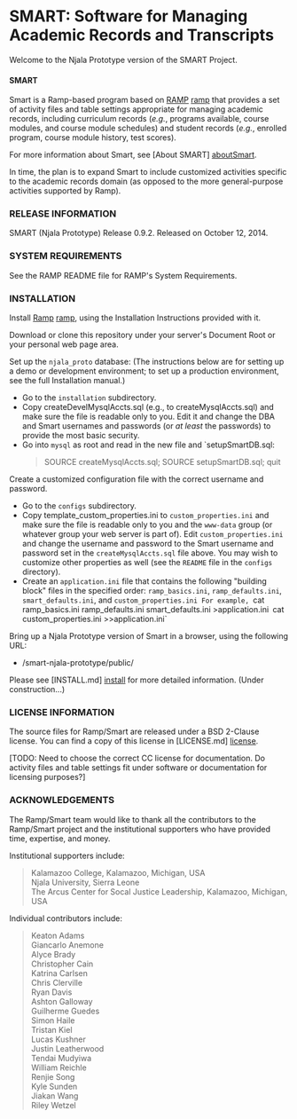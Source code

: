 # SMART: Software for Managing Academic Records and Transcripts #

Welcome to the Njala Prototype version of the SMART Project.

#### SMART ####

Smart is a Ramp-based program based on [RAMP] [ramp]
that provides a set of activity files and
table settings appropriate for managing academic records, including
curriculum records (_e.g._, programs available, course modules, and
course module schedules) and student records (_e.g._, enrolled
program, course module history, test scores).

For more information about Smart, see [About SMART] [aboutSmart].

In time, the plan is to expand Smart to include customized activities
specific to the academic records domain (as opposed to the more
general-purpose activities supported by Ramp).


### RELEASE INFORMATION ###

SMART (Njala Prototype) Release 0.9.2.
Released on October 12, 2014.

### SYSTEM REQUIREMENTS ###

See the RAMP README file for RAMP's System Requirements.

### INSTALLATION ###

Install [Ramp] [ramp], using the Installation Instructions provided with it.

Download or clone this repository under your server's Document Root or
your personal web page area.

Set up the `njala_proto` database:  (The instructions below are for
setting up a demo or development environment; to set up a production
environment, see the full Installation manual.)

- Go to the `installation` subdirectory.
- Copy createDevelMysqlAccts.sql (e.g., to createMysqlAccts.sql) and
  make sure the file is readable only to you.  Edit it and change the
  DBA and Smart usernames and passwords (or _at least_ the passwords) to
  provide the most basic security.
- Go into `mysql` as root and read in the new file and `setupSmartDB.sql:
    > SOURCE createMysqlAccts.sql;
    > SOURCE setupSmartDB.sql;
    > quit

Create a customized configuration file with the correct username and
password.

- Go to the `configs` subdirectory.
- Copy template_custom_properties.ini to `custom_properties.ini` and make sure
  the file is readable only to you and the `www-data` group (or whatever
  group your web server is part of).  Edit `custom_properties.ini` and
  change the username and password to the Smart username and password
  set in the `createMysqlAccts.sql` file above.  You may wish to
  customize other properties as well (see the `README` file in the
  `configs` directory).
- Create an `application.ini` file that contains the following "building
  block" files in the specified order:
    `ramp_basics.ini`, `ramp_defaults.ini`, `smart_defaults.ini`, and
    `custom_properties.ini
  For example,
    `cat ramp_basics.ini ramp_defaults.ini smart_defaults.ini >application.ini`
    `cat custom_properties.ini >>application.ini`

Bring up a Njala Prototype version of Smart in a browser, using the
following URL:
- /smart-njala-prototype/public/

Please see [INSTALL.md] [install] for more detailed information.  (Under construction...)

<h3 id="LICENSE"> LICENSE INFORMATION </h3>

The source files for Ramp/Smart are released under a BSD 2-Clause license.
You can find a copy of this license in [LICENSE.md] [license].

[TODO: Need to choose the correct CC license for documentation.  Do
activity files and table settings fit under software or documentation
for licensing purposes?]

### ACKNOWLEDGEMENTS ###

The Ramp/Smart team would like to thank all the contributors to the
Ramp/Smart project and the institutional supporters who have provided
time, expertise, and money.

Institutional supporters include:

>   Kalamazoo College, Kalamazoo, Michigan, USA  
>   Njala University, Sierra Leone  
>   The Arcus Center for Socal Justice Leadership, Kalamazoo, Michigan, USA  

Individual contributors include:

>   Keaton Adams  
>   Giancarlo Anemone  
>   Alyce Brady  
>   Christopher Cain  
>   Katrina Carlsen  
>   Chris Clerville  
>   Ryan Davis  
>   Ashton Galloway  
>   Guilherme Guedes  
>   Simon Haile  
>   Tristan Kiel  
>   Lucas Kushner  
>   Justin Leatherwood  
>   Tendai Mudyiwa  
>   William Reichle  
>   Renjie Song  
>   Kyle Sunden  
>   Jiakan Wang  
>   Riley Wetzel  

[license-section]: #LICENSE
[ramp]: https://github.com/AlyceBrady/ramp/
[aboutSmart]: /document/index/document/rampDocs%252FsmartAbout.md
[install]: /document/index/document/..%252F..%252Finstallation%252FINSTALL.md
[license]:  /document/index/document/..%252F..%252FLICENSE.md

